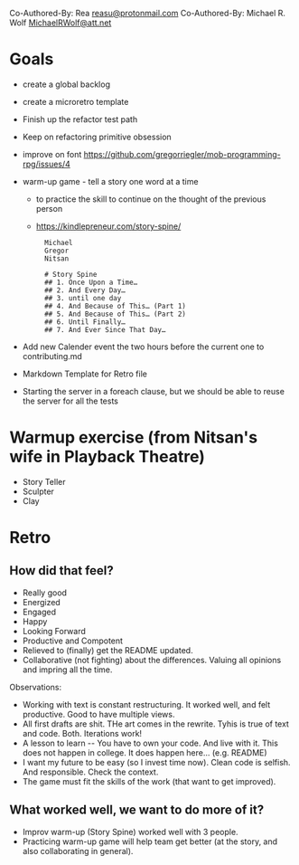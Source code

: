 Co-Authored-By: Rea <reasu@protonmail.com>
Co-Authored-By: Michael R. Wolf <MichaelRWolf@att.net>

# Goals
- create a global backlog
- create a microretro template
- Finish up the refactor test path
- Keep on refactoring primitive obsession
- improve on font https://github.com/gregorriegler/mob-programming-rpg/issues/4



- warm-up game - tell a story one word at a time
    - to practice the skill to continue on the thought of the previous person
    - https://kindlepreneur.com/story-spine/

            Michael
            Gregor
            Nitsan

            # Story Spine
            ## 1. Once Upon a Time…
            ## 2. And Every Day…
            ## 3. until one day
            ## 4. And Because of This… (Part 1)
            ## 5. And Because of This… (Part 2)
            ## 6. Until Finally…
            ## 7. And Ever Since That Day…
- Add new Calender event the two hours before the current one to contributing.md
- Markdown Template for Retro file
- Starting the server in a foreach clause, but we should be able to reuse the server for all the tests


# Warmup exercise (from Nitsan's wife in Playback Theatre)
- Story Teller
- Sculpter
- Clay


# Retro

## How did that feel?
- Really good
- Energized
- Engaged
- Happy
- Looking Forward
- Productive and Compotent
- Relieved to (finally) get the README updated.
- Collaborative (not fighting) about the differences.  Valuing all opinions and impring all the time.

Observations:
- Working with text is constant restructuring.  It worked well, and felt productive.  Good to have multiple views.
- All first drafts are shit.  THe art comes in the rewrite.  Tyhis is true of text and code.  Both.  Iterations work!
- A lesson to learn -- You have to own your code.  And live with it.  This does not happen in college.  It does happen here... (e.g. README)
- I want my future to be easy (so I invest time now).  Clean code is selfish.  And responsible.  Check the context.
- The game must fit the skills of the work (that want to get improved).


## What worked well, we want to do more of it?

- Improv warm-up (Story Spine) worked well with 3 people.
- Practicing warm-up game will help team get better (at the story, and also collaborating in general).

